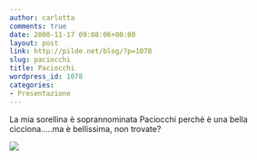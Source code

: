 ```yaml
---
author: carlotta
comments: true
date: 2008-11-17 09:08:06+00:00
layout: post
link: http://pilde.net/blog/?p=1078
slug: paciocchi
title: Paciocchi
wordpress_id: 1078
categories:
- Presentazione
---
```


La mia sorellina è soprannominata Paciocchi perchè è una bella cicciona.....ma è bellissima, non trovate?

[![](http://pilde.net/blog/wp-content/uploads/2008/11/paciocchi.jpg)](http://None)
